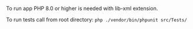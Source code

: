 To run app PHP 8.0 or higher is needed with lib-xml extension.


To run tests call from root directory: `php ./vendor/bin/phpunit src/Tests/`
